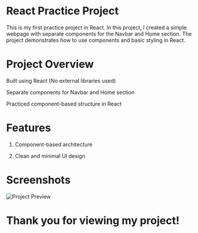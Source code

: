 # React Practice Project

This is my first practice project in React. In this project, I created a simple webpage with separate components for the Navbar and Home section. The project demonstrates how to use components and basic styling in React.

# Project Overview

Built using React (No external libraries used)

Separate components for Navbar and Home section

Practiced component-based structure in React

# Features

1. Component-based architecture

2. Clean and minimal UI design

# Screenshots

![Project Preview](./public/images/Project.png)

# Thank you for viewing my project!

